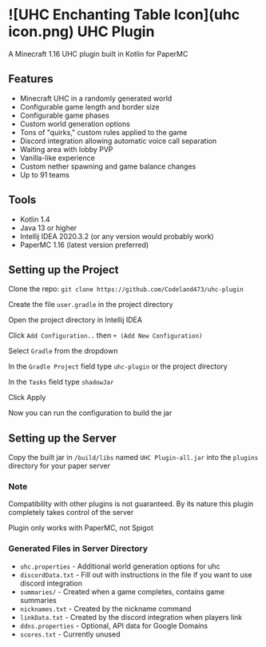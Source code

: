 # ![UHC Enchanting Table Icon](uhc icon.png) UHC Plugin

A Minecraft 1.16 UHC plugin built in Kotlin for PaperMC


## Features

* Minecraft UHC in a randomly generated world
* Configurable game length and border size
* Configurable game phases
* Custom world generation options
* Tons of "quirks," custom rules applied to the game
* Discord integration allowing automatic voice call separation
* Waiting area with lobby PVP
* Vanilla-like experience
* Custom nether spawning and game balance changes
* Up to 91 teams

## Tools

* Kotlin 1.4
* Java 13 or higher
* Intellij IDEA 2020.3.2 (or any version would probably work)
* PaperMC 1.16 (latest version preferred) 

## Setting up the Project

Clone the repo: `git clone https://github.com/Codeland473/uhc-plugin`

Create the file `user.gradle` in the project directory

Open the project directory in Intellij IDEA

Click `Add Configuration..` then `+ (Add New Configuration)`

Select `Gradle` from the dropdown

In the `Gradle Project` field type `uhc-plugin` or the project directory

In the `Tasks` field type `shadowJar`

Click Apply

Now you can run the configuration to build the jar

## Setting up the Server

Copy the built jar in `/build/libs` named `UHC Plugin-all.jar` into the `plugins` directory for your paper server

### Note

Compatibility with other plugins is not guaranteed. By its nature this plugin completely takes control of the server

Plugin only works with PaperMC, not Spigot

### Generated Files in Server Directory

* `uhc.properties` - Additional world generation options for uhc
* `discordData.txt` - Fill out with instructions in the file if you want to use discord integration
* `summaries/` - Created when a game completes, contains game summaries
* `nicknames.txt` - Created by the nickname command
* `linkData.txt` - Created by the discord integration when players link
* `ddns.properties` - Optional, API data for Google Domains 
* `scores.txt` - Currently unused

